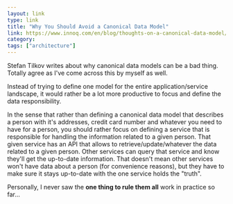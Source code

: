 ```yaml
---
layout: link
type: link
title: "Why You Should Avoid a Canonical Data Model"
link: https://www.innoq.com/en/blog/thoughts-on-a-canonical-data-model/
category:
tags: ["architecture"]
---
```


Stefan Tilkov writes about why canonical data models can be a bad thing. Totally agree as I've come across this by myself as well.

Instead of trying to define one model for the entire application/service landscape, it would rather be a lot more productive to focus and define the data responsibility. 

In the sense that rather than defining a canonical data model that describes a person with it's addresses, credit card number and whatever you need to have for a person, you should rather focus on defining a service that is responsible for handling the information related to a given person. That given service has an API that allows to retrieve/update/whatever the data related to a given person. Other services can query that service and know they'll get the up-to-date information. That doesn't mean other services won't have data about a person (for convenience reasons), but they have to make sure it stays up-to-date with the one service holds the "truth".

Personally, I never saw the **one thing to rule them all** work in practice so far...
